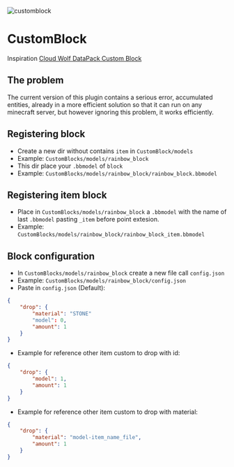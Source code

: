 ![customblock](https://user-images.githubusercontent.com/68911691/195412546-feadd07b-39e2-41a1-a9d7-b5e14bec3533.png)
# CustomBlock
Inspiration [Cloud Wolf DataPack Custom Block](https://www.youtube.com/watch?v=ENK0b_2yT1c&ab_channel=CloudWolf)
## The problem
The current version of this plugin contains a serious error, accumulated entities, already in a more efficient solution so that it can run on any minecraft server, but however ignoring this problem, it works efficiently.
## Registering block
- Create a new dir without contains `item` in `CustomBlock/models`
- Example: `CustomBlocks/models/rainbow_block`
- This dir place your `.bbmodel` of `block`
- Example: `CustomBlocks/models/rainbow_block/rainbow_block.bbmodel`
## Registering item block
- Place in `CustomBlocks/models/rainbow_block` a `.bbmodel` with the name of last `.bbmodel` pasting `_item` before point extesion.
- Example: `CustomBlocks/models/rainbow_block/rainbow_block_item.bbmodel`
## Block configuration
- In `CustomBlocks/models/rainbow_block` create a new file call `config.json`
- Example: `CustomBlocks/models/rainbow_block/config.json`
- Paste in `config.json` (Default):
```json
{
	"drop": {
		"material": "STONE"
		"model": 0,
		"amount": 1
	}
}
```
- Example for reference other item custom to drop with id:
```json
{
	"drop": {
		"model": 1,
		"amount": 1
	}
}
```
- Example for reference other item custom to drop with material:
```json
{
	"drop": {
		"material": "model-item_name_file",
		"amount": 1
	}
}
```
